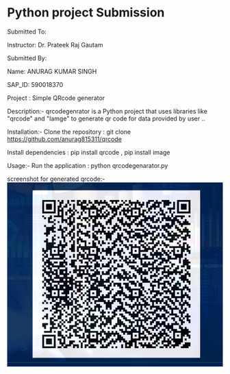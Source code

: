 # Python project Submission

Submitted To:

 Instructor: Dr. Prateek Raj Gautam

Submitted By:

Name: ANURAG KUMAR SINGH

SAP_ID: 590018370

Project : Simple QRcode generator

Description:-
qrcodegenrator is a Python project that uses libraries like "qrcode" and "Iamge" to generate qr code for data provided by user ..





Installation:-
Clone the repository : git clone https://github.com/anurag815311/qrcode


Install dependencies : pip install qrcode , pip install image

Usage:-
Run the application : python qrcodegenarator.py

screenshot for generated qrcode:-
![qrcode](image.png)